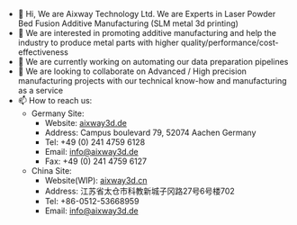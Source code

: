 - 👋 Hi, We are Aixway Technology Ltd. We are Experts in Laser Powder Bed Fusion Additive Manufacturing (SLM metal 3d printing)
- 👀 We are interested in promoting additive manufacturing and help the industry to produce metal parts with higher quality/performance/cost-effectiveness
- 🌱 We are currently working on automating our data preparation pipelines
- 💞️ We are looking to collaborate on Advanced / High precision manufacturing projects with our technical know-how and manufacturing as a service
- 📫 How to reach us:
  - Germany Site:
    - Website: [aixway3d.de](https://www.aixway3d.de/)
    - Address: Campus boulevard 79, 52074 Aachen Germany
    - Tel: +49 (0) 241 4759 6128
    - Email: info@aixway3d.de
    - Fax: +49 (0) 241 4759 6127
  - China Site:
    - Website(WIP): [aixway3d.cn](https://www.aixway3d.cn/)
    - Address: 江苏省太仓市科教新城子冈路27号6号楼702
    - Tel: +86-0512-53668959 
    - Email: info@aixway3d.de

